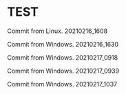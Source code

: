 # TEST

Commit from Linux.
20210216_1608



Commit from Windows.
20210216_1630


Commit from Windows.
20210217_0918


Commit from Windows.
20210217_0939


Commit from Windows.
20210217_1037


